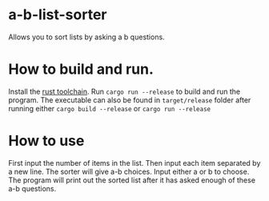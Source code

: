 # a-b-list-sorter
Allows you to sort lists by asking a b questions.

# How to build and run.
Install the [rust toolchain](https://www.rust-lang.org/tools/install).
Run `cargo run --release` to build and run the program.
The executable can also be found in `target/release` folder after running either `cargo build --release` or `cargo run --release`

# How to use
First input the number of items in the list.
Then input each item separated by a new line.
The sorter will give a-b choices. Input either a or b to choose.
The program will print out the sorted list after it has asked enough of these a-b questions.
